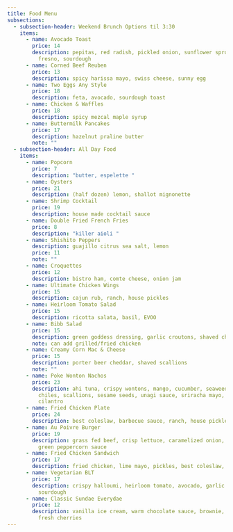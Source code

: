 ```yaml
---
title: Food Menu
subsections:
  - subsection-header: Weekend Brunch Options til 3:30
    items:
      - name: Avocado Toast
        price: 14
        description: pepitas, red radish, pickled onion, sunflower sprouts, pickled
          fresno, sourdough
      - name: Corned Beef Reuben
        price: 13
        description: spicy harissa mayo, swiss cheese, sunny egg
      - name: Two Eggs Any Style
        price: 18
        description: feta, avocado, sourdough toast
      - name: Chicken & Waffles
        price: 18
        description: spicy mezcal maple syrup
      - name: Buttermilk Pancakes
        price: 17
        description: hazelnut praline butter
        note: ""
  - subsection-header: All Day Food
    items:
      - name: Popcorn
        price: 7
        description: "butter, espelette "
      - name: Oysters
        price: 21
        description: (half dozen) lemon, shallot mignonette
      - name: Shrimp Cocktail
        price: 19
        description: house made cocktail sauce
      - name: Double Fried French Fries
        price: 8
        description: "killer aioli "
      - name: Shishito Peppers
        description: guajillo citrus sea salt, lemon
        price: 11
        note: ""
      - name: Croquettes
        price: 12
        description: bistro ham, comte cheese, onion jam
      - name: Ultimate Chicken Wings
        price: 15
        description: cajun rub, ranch, house pickles
      - name: Heirloom Tomato Salad
        price: 15
        description: ricotta salata, basil, EVOO
      - name: Bibb Salad
        price: 15
        description: green goddess dressing, garlic croutons, shaved cheese
        note: can add grilled/fried chicken
      - name: Creamy Corn Mac & Cheese
        price: 15
        description: porter beer cheddar, shaved scallions
        note: ""
      - name: Poke Wonton Nachos
        price: 23
        description: ahi tuna, crispy wontons, mango, cucumber, seaweed, chiltepin
          chiles, scallions, sesame seeds, unagi sauce, sriracha mayo, micro
          cilantro
      - name: Fried Chicken Plate
        price: 24
        description: best coleslaw, barbecue sauce, ranch, house pickles
      - name: Au Poivre Burger
        price: 19
        description: grass fed beef, crisp lettuce, caramelized onion, valdeon cheese,
          green peppercorn sauce
      - name: Fried Chicken Sandwich
        price: 17
        description: fried chicken, lime mayo, pickles, best coleslaw, potato bun
      - name: Vegetarian BLT
        price: 17
        description: crispy halloumi, heirloom tomato, avocado, garlic aioli, chives,
          sourdough
      - name: Classic Sundae Everydae
        price: 12
        description: vanilla ice cream, warm chocolate sauce, brownie, brandied and
          fresh cherries
---
```

